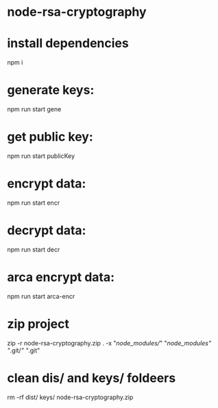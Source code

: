 # node-rsa-cryptography

# install dependencies
npm i 

# generate keys: 
npm run start gene
# get public key: 
npm run start publicKey

# encrypt data: 
npm run start encr <text>

# decrypt data: 
npm run start decr <encrypted>

# arca encrypt data: 
npm run start arca-encr <text>

# zip project
zip -r node-rsa-cryptography.zip . -x "*node_modules/*" "*node_modules" "*.git/*" "*.git"

# clean dis/ and keys/ foldeers
rm -rf dist/ keys/ node-rsa-cryptography.zip